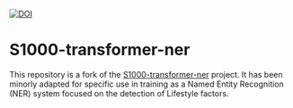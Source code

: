 [![DOI](https://zenodo.org/badge/604544128.svg)](https://zenodo.org/badge/latestdoi/604544128)
# S1000-transformer-ner

This repository is a fork of the [S1000-transformer-ner](https://github.com/jouniluoma/S1000-transformer-ner)  project. It has been minorly adapted for specific use in training as a Named Entity Recognition (NER) system focused on the detection of Lifestyle factors. 


